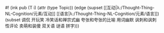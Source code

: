 #! (ink pub (T i) (attr (type Topic)) (edge (supset [[互动|λ:/Thought-Thing-NL-Cognition/元素/互动]] [[语言|λ:/Thought-Thing-NL-Cognition/元素/语言]]) (subset 调侃 开玩笑 冷笑话和禅宗式幽 夸张和夸张的比喻 用词幽默 讽刺和讽刺性评论 卖萌和装傻 双关语 谜语 拼字)))